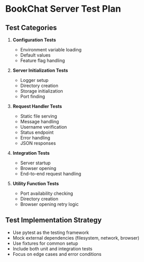 # BookChat Server Test Plan

## Test Categories

1. **Configuration Tests**
   - Environment variable loading
   - Default values
   - Feature flag handling

2. **Server Initialization Tests**
   - Logger setup
   - Directory creation
   - Storage initialization
   - Port finding

3. **Request Handler Tests**
   - Static file serving
   - Message handling
   - Username verification
   - Status endpoint
   - Error handling
   - JSON responses

4. **Integration Tests**
   - Server startup
   - Browser opening
   - End-to-end request handling

5. **Utility Function Tests**
   - Port availability checking
   - Directory creation
   - Browser opening retry logic

## Test Implementation Strategy

- Use pytest as the testing framework
- Mock external dependencies (filesystem, network, browser)
- Use fixtures for common setup
- Include both unit and integration tests
- Focus on edge cases and error conditions
